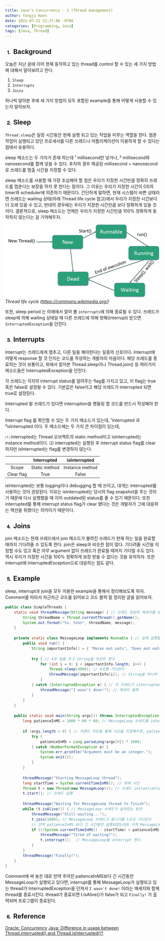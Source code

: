 ```yaml
---
title: Java's Concurrency - 2 (Thread management)
author: Yongju Kwon
date: 2022-07-22 22:27:00 -0700
categories: [Programming, Java]
tags: [Java, Thread]
---
```


## ⒈ Background
오늘은 지난 글에 이어 현재 동작하고 있는 thread를 control 할 수 있는 세 가지 방법에 대해서 알아보려고 한다.

1. `Sleep`
2. `Interrupts`
3. `Joins`

하나씩 알아본 후에 세 가지 방법이 모두 포함된 example을 통해 어떻게 사용할 수 있는지 알아보자.

## ⒉ Sleep

`Thread.sleep`은 일정 시간동안 현재 실행 되고 있는 작업을 미루는 역할을 한다. 멈춘 작업이 실행되고 있던 프로세서를 다른 쓰레드나 어플리케이션이 이용하게 할 수 있다는 점에서 유용하다.

sleep 메소드는 두 가지가 존재 하는데 ¹ millisecond만 넣거나, ² millisecond와 nanosecond를 함께 넣을 수 있다. 후자의 경우 제공된 millisecond + nanosecond로 쓰레드를 멈출 시간을 지정할 수 있다. 

sleep 메소드를 사용할 때 가장 조심해야 할 점은 우리가 지정한 시간만큼 정확히 쓰레드를 멈춘다는 보장을 하지 못 한다는 점이다. 그 이유는 우리가 지정한 시간이 OS의 timer와 scheduler에 의존하기 때문이다. 간단하게 말하면, 현재 시스템이 바쁜 상태라면 쓰레드는 waiting 상태(아래 Thread life cycle 참고)에서 우리가 지정한 시간보다 더 오래 있을 수 있고, 반대의 경우에는 우리가 지정한 시간만큼 보다 정확하게 있을 것이다. 결론적으로, sleep 메소드는 언제든 우리가 지정한 시간만큼 100% 정확하게 동작하지 않는다는 걸 기억해두자.

![Thread Life Cycle](/assets/img/20220720/thread_life_cycle.jpeg)
_Thread life cycle (https://commons.wikimedia.org/)_

또한, sleep period 는 아래에서 알아 볼 `interrupts`에 의해 종료될 수 있다. 쓰레드가 sleep에 의해 waiting 상태일 때 다른 쓰레드에 의해 방해(interrupt) 받으면 `InterruptedException`을 던진다.

## ⒊ Interrupts

Interrupt는 쓰레드에게 멈추고, 다른 일을 해야한다는 일종의 신호이다. Interrupt에 어떻게 response 할 것 인지는 코드를 작성하는 개발자의 마음이다. 해당 쓰레드를 종료하는 것이 보통이고, 위에서 알아본 Thread.sleep이나 Thread.join() 등 여러가지 메소드들은 InterruptedException을 던진다.

각 쓰레드는 각자의 interrupt status를 알려주는 flag를 가지고 있고, 이 flag는 true 혹은 false로 설정될 수 있다. 기본값은 false이고 해당 쓰레드가 interrupted 되면 true로 설정된다.

Interrupted 될 쓰레드가 있다면 interruption을 핸들링 할 코드를 반드시 작성해야 한다.

Interrupt flag 를 확인할 수 있는 두 가지 메소드가 있는데,  ¹interrupted 과 ²isInterrupted 이다. 두 메소드에는 두 가지 큰 차이점이 있는데,

⑴ interrupted는 Thread 오브젝트의 static method이고 isInterrupted는 instance method이다. 
⑵ interrupted는 실행된 후 interrupt status flag를 clear 하지만 isInterrupted는 flag를 변경하지 않는다.

|   | Interrupted | isInterrupted  |
| :---: | :---: | :---:|
| Scope | Static method | Instance method |
| Clear flag | True  | False |

isInterrupted는 보통 logging이나 debugging 할 때 쓰이고, 대개는 interrupted를 사용하는 것이 권장된다. 이유는 isInterrupted는 당시의 flag snapshot을 주는 것이기 때문에 다시 실행했을 때 이미 outdated된 status를 줄 수 있기 때문이다. 또한 interrupted를 통해 interrupt status flag가 clear 됐다는 것은 개발자가 그에 대응하는 액션을 취했다는 의미이기 때문이다.

## ⒋ Joins

join 메소드는 현재 쓰레드에서 join 메소드가 불려진 쓰레드가 현재 하는 일을 완료할 때까지 기다려줄 수 있도록 한다. join은 sleep과 비슷한 점이 많다. 기다려줄 시간을 지정할 수도 있고 혹은 아무 argument 없이 쓰레드가 완료될 때까지 기다릴 수도 있다. 역시 우리가 지정한 시간을 100% 정확하게 보장 받을 수 없다는 것을 유의하자. 또한 interrupt에 InterruptedException으로 대응하는 점도 같다.

## ⒌ Example

sleep, interrupt과 join을 모두 이용한 example을 통해서 정리해보도록 하자. Comment를 따라서 차근차근 코드를 읽어보고 코드 블럭 밑 정리된 글을 읽어보자.
 
```java
public class SimpleThreads {
    static void threadMessage(String message) { // 쓰레드 정보와 메세지를 표현해 줄 helper method
        String threadName = Thread.currentThread().getName();
        System.out.format("%s: %s%n", threadName, message);
    }

    private static class MessageLoop implements Runnable { // 실제 실행될 thread
        public void run() {
            String importantInfo[] = { "Mares eat oats", "Does eat oats", "Little lambs eat ivy", "A kid will eat ivy too"};

            try { // 4초 텀을 두고 String을 프린트 한다
                for (int i = 0; i < importantInfo.length; i++) {
                    Thread.sleep(4000); // 4초를 기다린다
                    threadMessage(importantInfo[i]); // String을 하나씩 출력 한다
                }
            } catch (InterruptedException e) { // 이 쓰레드가 interrupted 되어 sleep 메소드가 InterruptedException을 던지면
                threadMessage("I wasn't done!"); // 메세지 출력
            }
        }
    }

    public static void main(String args[]) throws InterruptedException {
        long patienceInMS = 1000 * 60 * 60; // MessageLoop 쓰레드를 interrupt하기 전 기다릴 시간, 기본값: 1시간

        if (args.length > 0) { // 커맨드 라인을 통해 시간을 지정해주면, patienceInMS 값을 변경한다
            try {
                patienceInMS = Long.parseLong(args[0]) * 1000;
            } catch (NumberFormatException e) {
                System.err.println("Argument must be an integer.");
                System.exit(1);
            }
        }

        threadMessage("Starting MessageLoop thread");
        long startTime = System.currentTimeInMS(); // 현재 시간
        Thread t = new Thread(new MessageLoop()); // 쓰레드 instantiation
        t.start(); // 쓰레드 실행

        threadMessage("Waiting for MessageLoop thread to finish");
        while (t.isAlive()) { // MessageLoop 쓰레드가 살아있는 동안 
            threadMessage("Still waiting...");
            t.join(1000); // MessageLoop 쓰레드가 끝나기를 1초간 기다린다
            // 만약 patienceInMS 보다 긴 시간동안 실행되었는데도 아직 MessageLoop가 종료되지 않았다면
            if (((System.currentTimeInMS() - startTime) > patienceInMS) && t.isAlive()) { 
                threadMessage("Tired of waiting!");
                t.interrupt();  // MessageLoop를 interrupt 한다
            }
        }
        threadMessage("Finally!");
    }
}
```

Comment에 써 놓은 대로 만약 주어진 patienceInMS보다 긴 시간동안 MessageLoop가 실행되고 있다면, interrupt를 통해 MessageLoop가 실행되고 있는 thread가 InterruptedException을 던져서 `I wasn't done!` 이라는 메세지와 함께 thread를 종료시킨다. thread가 종료되면 t.isAlive()가 false가 되고 `Finally!` 가 출력되며 프로그램이 종료된다.


## ⒍ Reference

[Oracle: Concurrency](https://docs.oracle.com/javase/tutorial/essential/concurrency/index.html)
[Java: Difference in usage between Thread.interrupted() and Thread.isInterrupted()?](https://stackoverflow.com/a/62438836)